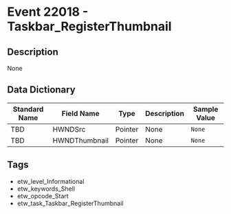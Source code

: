 # Event 22018 - Taskbar_RegisterThumbnail

## Description
None

## Data Dictionary
|Standard Name|Field Name|Type|Description|Sample Value|
|---|---|---|---|---|
|TBD|HWNDSrc|Pointer|None|`None`|
|TBD|HWNDThumbnail|Pointer|None|`None`|

## Tags
* etw_level_Informational
* etw_keywords_Shell
* etw_opcode_Start
* etw_task_Taskbar_RegisterThumbnail